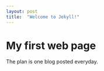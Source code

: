 ```yaml
---
layout: post
title:  "Welcome to Jekyll!"
---
```


# My first web page

The plan is one blog posted everyday.

